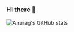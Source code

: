 ### Hi there 👋

![Anurag's GitHub stats](https://github-readme-stats.vercel.app/api?username=anuraghazra&hide=contribs,prs)

